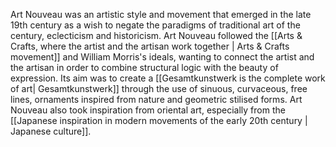 ---
---

Art Nouveau was an artistic style and movement that emerged in the late 19th century as a wish to negate the paradigms of traditional art of the century, eclecticism and historicism. Art Nouveau followed the [[Arts & Crafts, where the artist and the artisan work together  | Arts & Crafts movement]] and William Morris's ideals, wanting to connect the artist and the artisan in order to combine structural logic with the beauty of expression. Its aim was to create a [[Gesamtkunstwerk is the complete work of art| Gesamtkunstwerk]] through the use of sinuous, curvaceous, free lines, ornaments inspired from nature and geometric stilised forms. Art Nouveau also took inspiration from oriental art, especially from the [[Japanese inspiration in modern movements of the early 20th century | Japanese culture]].